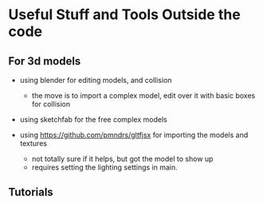 # Useful Stuff and Tools Outside the code


## For 3d models

- using blender for editing models, and collision
    - the move is to import a complex model, edit over it with basic boxes for collision

- using sketchfab for the free complex models
- using https://github.com/pmndrs/gltfjsx for importing the models and textures
    - not totally sure if it helps, but got the model to show up
    - requires setting the lighting settings in main.




## Tutorials